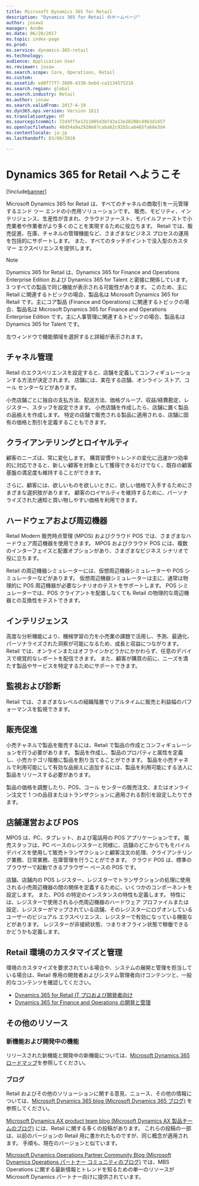 ```yaml
---
title: Microsoft Dynamics 365 for Retail
description: "Dynamics 365 for Retail のホームページ"
author: josaw1
manager: AnnBe
ms.date: 06/20/2017
ms.topic: index-page
ms.prod: 
ms.service: dynamics-365-retail
ms.technology: 
audience: Application User
ms.reviewer: josaw
ms.search.scope: Core, Operations, Retail
ms.custom: 
ms.assetid: ed0f77f7-3609-4330-bebd-ca3134575216
ms.search.region: global
ms.search.industry: Retail
ms.author: josaw
ms.search.validFrom: 2017-6-19
ms.dyn365.ops.version: Version 1611
ms.translationtype: HT
ms.sourcegitcommit: 72d4ff5e1311005d3bf43a13e28208cd9b3d1457
ms.openlocfilehash: 40d54a9a2920e87caba62c92b5ca6465fa68e3d4
ms.contentlocale: ja-jp
ms.lasthandoff: 03/08/2018

---
```


# <a name="welcome-to-dynamics-365-for-retail"></a>Dynamics 365 for Retail へようこそ

[!include[banner](includes/banner.md)]

Microsoft Dynamics 365 for Retail は、すべてのチャネルの商取引を一元管理するエンド ツー エンドの小売用ソリューションです。 販売、モビリティ、インテリジェンス、生産性が含まれ、クラウドファースト、モバイルファーストで小売業者や作業者がより多くのことを実現するために役立ちます。 Retail では、販売促進、在庫、チャネルの管理機能など、さまざまなビジネス プロセスの運用を包括的にサポートします。 また、すべてのタッチポイントで没入型のカスタマー エクスペリエンスを提供します。

> [!NOTE] 
> Dynamics 365 for Retail は、Dynamics 365 for Finance and Operations Enterprise Edition および Dynamics 365 for Talent と密接に関係しています。 3 つすべての製品で同じ機能が表示される可能性があります。 このため、主に Retail に関連するトピックの場合、製品名は Microsoft Dynamics 365 for Retail です。主にコア製品 (Finance and Operations) に関連するトピックの場合、製品名は Microsoft Dynamics 365 for Finance and Operations Enterprise Edition です。主に人事管理に関連するトピックの場合、製品名は Dynamics 365 for Talent です。 

左ウィンドウで機能領域を選択すると詳細が表示されます。

## <a name="channel-management"></a>チャネル管理
Retail のエクスペリエンスを設定すると、店舗を定義してコンフィギュレーションする方法が決定されます。 店舗には、実在する店舗、オンライン ストア、コール センターなどがあります。

小売店舗ごとに独自の支払方法、配送方法、価格グループ、収益/経費勘定、レジスター、スタッフを設定できます。 小売店舗を作成したら、店舗に置く製品の品揃えを作成します。 特定の店舗で販売される製品に適用される、店舗に固有の価格と割引を定義することもできます。

## <a name="clienteling-and-loyalty"></a>クライアンテリングとロイヤルティ
顧客のニーズは、常に変化します。 購買習慣やトレンドの変化に迅速かつ効率的に対応できると、新しい顧客を対象として獲得できるだけでなく、既存の顧客基盤の満足度も維持することができます。

さらに、顧客には、欲しいものを欲しいときに、欲しい価格で入手するためにさまざまな選択肢があります。 顧客のロイヤルティを維持するために、パーソナライズされた通知と買い物しやすい価格を利用できます。

## <a name="hardware-and-peripherals"></a>ハードウェアおよび周辺機器
Retail Modern 販売時点管理 (MPOS) およびクラウド POS では、さまざまなハードウェア周辺機器を使用できます。 MPOS およびクラウド POS には、複数のインターフェイスと配置オプションがあり、さまざまなビジネス シナリオで役に立ちます。

Retail の周辺機器シミュレーターには、仮想周辺機器シミュレーターや POS シミュレーターなどがあります。 仮想周辺機器シミュレーターは主に、通常は物理的に POS 周辺機器が必要なシナリオのテストをサポートします。 POS シミュレーターでは、POS クライアントを配置しなくても Retail の物理的な周辺機器との互換性をテストできます。

## <a name="intelligence"></a>インテリジェンス
高度な分析機能により、機械学習の力を小売業の課題で活用し、予測、最適化、パーソナライズされた洞察が可能になるため、成長と収益につながります。 Retail では、オンラインまたはオフラインかどうかにかかわらず、任意のデバイスで視覚的なレポートを配信できます。 また、顧客が購買の前に、ニーズを満たす製品やサービスを特定するためにサポートできます。

## <a name="monitoring-and-diagnosis"></a>監視および診断
Retail では、さまざまなレベルの組織階層でリアルタイムに販売と利益幅のパフォーマンスを監視できます。

## <a name="merchandising"></a>販売促進
小売チャネルで製品を販売するには、Retail で製品の作成とコンフィギュレーションを行う必要があります。 製品を作成し、製品のプロパティと属性を定義し、小売カテゴリ階層に製品を割り当てることができます。 製品を小売チャネルで利用可能にして有効な品揃えに追加するには、製品を利用可能にする法人に製品をリリースする必要があります。

製品の価格を調整したり、POS、コール センターの販売注文、またはオンライン注文で 1 つの品目またはトランザクションに適用される割引を設定したりできます。

## <a name="store-operations-and-pos"></a>店舗運営および POS
MPOS は、PC、タブレット、および電話用の POS アプリケーションです。 販売スタッフは、PC ベースのレジスターと同様に、店舗のどこからでもモバイル デバイスを使用して販売トランザクションと顧客注文の処理、クライアンテリング業務、日常業務、在庫管理を行うことができます。 クラウド POS は、標準のブラウザーで起動できるブラウザー ベースの POS です。

店舗、店舗内の POS レジスター、レジスターでトランザクションの処理に使用される小売周辺機器の間の関係を定義するために、いくつかのコンポーネントを設定します。 また、POS の特定のインスタンスの特性も定義します。 特性には、レジスターで使用される小売周辺機器のハードウェア プロファイルまたは設定、レジスターがマップされている店舗、そのレジスターにログオンしているユーザーのビジュアル エクスペリエンス、レジスターで有効になっている機能などがあります。 レジスターが非接続状態、つまりオフライン状態で稼働できるかどうかも定義します。

## <a name="customize-and-administer-retail-environments"></a>Retail 環境のカスタマイズと管理
環境のカスタマイズを要求されている場合や、システムの展開と管理を担当している場合は、Retail 専用の開発者およびシステム管理者向けコンテンツと、一般的なコンテンツを確認してください。

- [Dynamics 365 for Retail IT プロおよび開発者向け](dev-itpro/dev-retail-home-page.md)
- [Dynamics 365 for Finance and Operations の開発と管理](../dev-itpro/dev-tools/developer-home-page.md)

## <a name="additional-resources"></a>その他のリソース
### <a name="whats-new-and-in-development"></a>新機能および開発中の機能
リリースされた新機能と開発中の新機能については、[Microsoft Dynamics 365 ロードマップ](https://roadmap.dynamics.com/)を参照してください。

### <a name="blogs"></a>ブログ
Retail およびその他のソリューションに関する意見、ニュース、その他の情報については、[Microsoft Dynamics 365 blog (Microsoft Dynamics 365 ブログ)](https://community.dynamics.com/b/msftdynamicsblog) を参照してください。

[Microsoft Dynamics AX product team blog (Microsoft Dynamics AX 製品チームのブログ)](https://blogs.msdn.microsoft.com/dax/) には、Retail に関する多くの投稿があります。 これらの投稿の一部は、以前のバージョンの Retail 用に書かれたものですが、同じ概念が適用されます。 手順も、現在のバージョンと似ています。

[Microsoft Dynamics Operations Partner Community Blog (Microsoft Dynamics Operations パートナー コミュニティのブログ)](https://community.dynamics.com/partner/b/operationspartnercommunityblog) では、MBS Operations に関する最新情報とトレンドを知るための単一のリソースが Microsoft Dynamics パートナー向けに提供されています。

